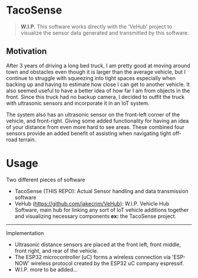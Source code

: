 # TacoSense
> **W.I.P.** This software works directly with the 'VeHub' project to visualize the sensor data generated and transmitted by this software.


## Motivation
After 3 years of driving a long bed truck, I am pretty good at moving around town and obstacles even though it is larger than the average vehicle, but I continue to struggle with squeezing into tight spaces especially when backing up and having to estimate how close I can get to another vehicle. It also seemed useful to have a better idea of how far I am from objects in the front. Since this truck had no backup camera, I decided to outfit the truck with ultrasonic sensors and incorporate it in an IoT system. 

The system also has an ultrasonic sensor on the front-left corner of the vehicle, and front-right. Giving some added functionality for having an idea of your distance from even more hard to see areas. These combined four sensors provide an added benefit of assisting when navigating tight off-road terrain.

# Usage
Two different pieces of software
* TacoSense (THIS REPO): Actual Sensor handling and data transmission software
* VeHub (https://github.com/jakecrim/VeHub): W.I.P. Vehicle Hub Software, main hub for linking any sort of IoT vehicle additions together and visualizing necessary components **ex:** the TacoSense project.
---
Implementation
* Ultrasonic distance sensors are placed at the front left, front middle, front right, and rear of the vehicle.
* The ESP32 microcontroller (uC) forms a wireless connection via 'ESP-NOW' wireless protocol created by the ESP32 uC company espressif.
* W.I.P. more to be added...






